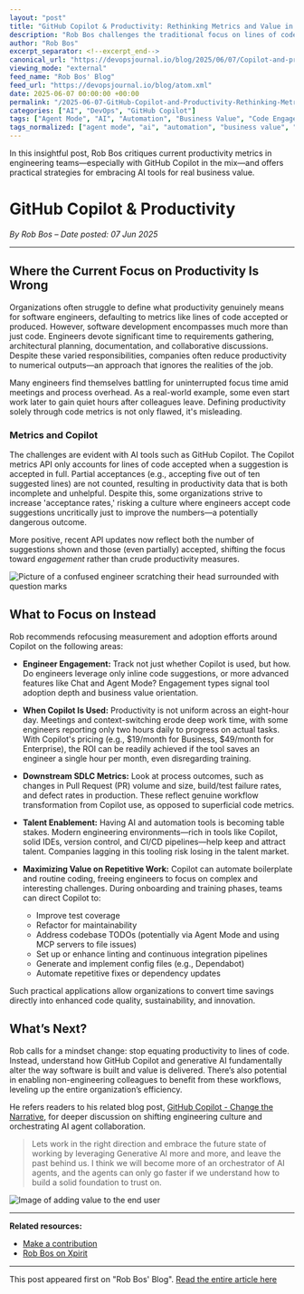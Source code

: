 ```yaml
---
layout: "post"
title: "GitHub Copilot & Productivity: Rethinking Metrics and Value in Modern Development"
description: "Rob Bos challenges the traditional focus on lines of code as a measure of developer productivity in the era of GitHub Copilot and generative AI, advocating instead for metrics around engagement, SDLC impact, and business value. He shares actionable advice for organizations adopting Copilot."
author: "Rob Bos"
excerpt_separator: <!--excerpt_end-->
canonical_url: "https://devopsjournal.io/blog/2025/06/07/Copilot-and-productivity"
viewing_mode: "external"
feed_name: "Rob Bos' Blog"
feed_url: "https://devopsjournal.io/blog/atom.xml"
date: 2025-06-07 00:00:00 +00:00
permalink: "/2025-06-07-GitHub-Copilot-and-Productivity-Rethinking-Metrics-and-Value-in-Modern-Development.html"
categories: ["AI", "DevOps", "GitHub Copilot"]
tags: ["Agent Mode", "AI", "Automation", "Business Value", "Code Engagement", "Continuous Integration", "Developer Productivity", "DevOps", "Engineering Culture", "Generative AI", "GitHub Copilot", "Metrics", "Posts", "ROI in Software Tools", "SDLC", "Software Development Lifecycle"]
tags_normalized: ["agent mode", "ai", "automation", "business value", "code engagement", "continuous integration", "developer productivity", "devops", "engineering culture", "generative ai", "github copilot", "metrics", "posts", "roi in software tools", "sdlc", "software development lifecycle"]
---
```


In this insightful post, Rob Bos critiques current productivity metrics in engineering teams—especially with GitHub Copilot in the mix—and offers practical strategies for embracing AI tools for real business value.<!--excerpt_end-->

# GitHub Copilot & Productivity

*By Rob Bos – Date posted: 07 Jun 2025*

---

## Where the Current Focus on Productivity Is Wrong

Organizations often struggle to define what productivity genuinely means for software engineers, defaulting to metrics like lines of code accepted or produced. However, software development encompasses much more than just code. Engineers devote significant time to requirements gathering, architectural planning, documentation, and collaborative discussions. Despite these varied responsibilities, companies often reduce productivity to numerical outputs—an approach that ignores the realities of the job.

Many engineers find themselves battling for uninterrupted focus time amid meetings and process overhead. As a real-world example, some even start work later to gain quiet hours after colleagues leave. Defining productivity solely through code metrics is not only flawed, it's misleading.

### Metrics and Copilot

The challenges are evident with AI tools such as GitHub Copilot. The Copilot metrics API only accounts for lines of code accepted when a suggestion is accepted in full. Partial acceptances (e.g., accepting five out of ten suggested lines) are not counted, resulting in productivity data that is both incomplete and unhelpful. Despite this, some organizations strive to increase 'acceptance rates,' risking a culture where engineers accept code suggestions uncritically just to improve the numbers—a potentially dangerous outcome.

More positive, recent API updates now reflect both the number of suggestions shown and those (even partially) accepted, shifting the focus toward *engagement* rather than crude productivity measures.

![Picture of a confused engineer scratching their head surrounded with question marks](/images/2025/20250401/20250607-Confusion.png)

## What to Focus on Instead

Rob recommends refocusing measurement and adoption efforts around Copilot on the following areas:

- **Engineer Engagement:** Track not just whether Copilot is used, but how. Do engineers leverage only inline code suggestions, or more advanced features like Chat and Agent Mode? Engagement types signal tool adoption depth and business value orientation.

- **When Copilot Is Used:** Productivity is not uniform across an eight-hour day. Meetings and context-switching erode deep work time, with some engineers reporting only two hours daily to progress on actual tasks. With Copilot's pricing (e.g., $19/month for Business, $49/month for Enterprise), the ROI can be readily achieved if the tool saves an engineer a single hour per month, even disregarding training.

- **Downstream SDLC Metrics:** Look at process outcomes, such as changes in Pull Request (PR) volume and size, build/test failure rates, and defect rates in production. These reflect genuine workflow transformation from Copilot use, as opposed to superficial code metrics.

- **Talent Enablement:** Having AI and automation tools is becoming table stakes. Modern engineering environments—rich in tools like Copilot, solid IDEs, version control, and CI/CD pipelines—help keep and attract talent. Companies lagging in this tooling risk losing in the talent market.

- **Maximizing Value on Repetitive Work:** Copilot can automate boilerplate and routine coding, freeing engineers to focus on complex and interesting challenges. During onboarding and training phases, teams can direct Copilot to:
  - Improve test coverage
  - Refactor for maintainability
  - Address codebase TODOs (potentially via Agent Mode and using MCP servers to file issues)
  - Set up or enhance linting and continuous integration pipelines
  - Generate and implement config files (e.g., Dependabot)
  - Automate repetitive fixes or dependency updates

Such practical applications allow organizations to convert time savings directly into enhanced code quality, sustainability, and innovation.

## What’s Next?

Rob calls for a mindset change: stop equating productivity to lines of code. Instead, understand how GitHub Copilot and generative AI fundamentally alter the way software is built and value is delivered. There’s also potential in enabling non-engineering colleagues to benefit from these workflows, leveling up the entire organization’s efficiency.

He refers readers to his related blog post, [GitHub Copilot - Change the Narrative](/blog/2025/04/01/GitHub-Copilot-Change-the-Narrative), for deeper discussion on shifting engineering culture and orchestrating AI agent collaboration.

> Lets work in the right direction and embrace the future state of working by leveraging Generative AI more and more, and leave the past behind us. I think we will become more of an orchestrator of AI agents, and the agents can only go faster if we understand how to build a solid foundation to trust on.  

![Image of adding value to the end user](/images/2025/20250401/20250401-Value.png)

---

**Related resources:**

- [Make a contribution](https://github.com/rajbos/rajbos.github.io/blob/main//_posts/2025-06-07-Copilot-and-productivity.md)
- [Rob Bos on Xpirit](https://www.xpirit.com/xpiriter/rob)

---

This post appeared first on "Rob Bos' Blog". [Read the entire article here](https://devopsjournal.io/blog/2025/06/07/Copilot-and-productivity)
